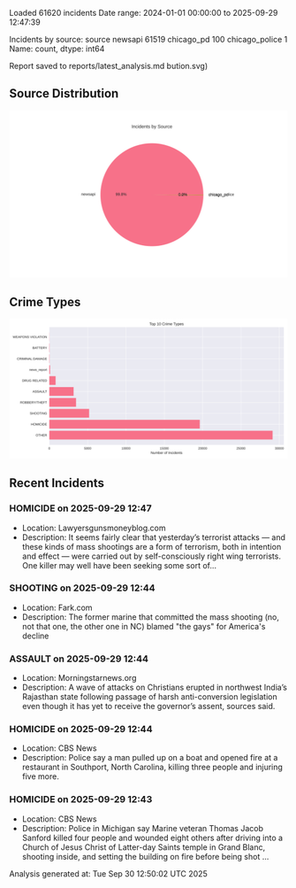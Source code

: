 
Loaded 61620 incidents
Date range: 2024-01-01 00:00:00 to 2025-09-29 12:47:39

Incidents by source:
source
newsapi           61519
chicago_pd          100
chicago_police        1
Name: count, dtype: int64

Report saved to reports/latest_analysis.md
bution.svg)

## Source Distribution
![Source Distribution](images/source_distribution.svg)

## Crime Types
![Crime Types](images/crime_types.svg)

## Recent Incidents

### HOMICIDE on 2025-09-29 12:47
- Location: Lawyersgunsmoneyblog.com
- Description: It seems fairly clear that yesterday’s terrorist attacks — and these kinds of mass shootings are a form of terrorism, both in intention and effect — were carried out by self-consciously right wing terrorists. One killer may well have been seeking some sort of…


### SHOOTING on 2025-09-29 12:44
- Location: Fark.com
- Description: The former marine that committed the mass shooting (no, not that one, the other one in NC) blamed "the gays" for America's decline


### ASSAULT on 2025-09-29 12:44
- Location: Morningstarnews.org
- Description: A wave of attacks on Christians erupted in northwest India’s Rajasthan state following passage of harsh anti-conversion legislation even though it has yet to receive the governor’s assent, sources said.


### HOMICIDE on 2025-09-29 12:44
- Location: CBS News
- Description: Police say a man pulled up on a boat and opened fire at a restaurant in Southport, North Carolina, killing three people and injuring five more.


### HOMICIDE on 2025-09-29 12:43
- Location: CBS News
- Description: Police in Michigan say Marine veteran Thomas Jacob Sanford killed four people and wounded eight others after driving into a Church of Jesus Christ of Latter-day Saints temple in Grand Blanc, shooting inside, and setting the building on fire before being shot …

Analysis generated at: Tue Sep 30 12:50:02 UTC 2025
